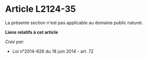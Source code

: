 # Article L2124-35

La présente section n'est pas applicable au domaine public naturel.

**Liens relatifs à cet article**

_Créé par_:

  - Loi n°2014-626 du 18 juin 2014 - art. 72
